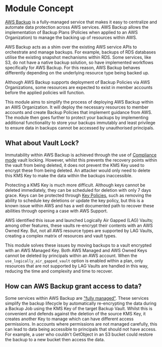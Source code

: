 # Module Concept

[AWS Backup](https://docs.aws.amazon.com/aws-backup/latest/devguide/whatisbackup.html) is a fully-managed service that makes it easy to centralize and automate data protection across AWS services. AWS Backup allows the implementation of Backup Plans (Policies when applied to an AWS Organization) to manage the backing up of resources within AWS.

AWS Backup acts as a shim over the existing AWS service APIs to orchestrate and manage backups. For example, backups of RDS databases utilise the existing snapshot mechanisms within RDS. Some services, like S3, do not have a native backup solution, so have implemented workflows specifically for AWS Backup. For this reason, AWS Backup behaves differently depending on the underlying resource type being backed up.

Although AWS Backup supports deployment of Backup Policies via AWS Organizations, some resources are expected to exist in member accounts before the applied policies will function.

This module aims to simplify the process of deploying AWS Backup within an AWS Organization. It will deploy the necessary resources to member accounts and create Backup Policies that implement guidance from AWS. The module then goes further to protect your backups by implementing additional functionality to store your backups immutably and least privilege to ensure data in backups cannot be accessed by unauthorised principals.

## What about Vault Lock?

Immutability within AWS Backup is achieved through the use of [Compliance mode](https://docs.aws.amazon.com/aws-backup/latest/devguide/vault-lock.html#backup-vault-lock-modes) vault locking. However, whilst this prevents the recovery points within the vault from being deleted, it does not prevent the KMS Key used to encrypt these from being deleted. An attacker would only need to delete this KMS Key to make the data within the backups inaccessible.

Protecting a KMS Key is much more difficult. Although keys cannot be deleted immediately, they can be scheduled for deletion with only 7 days grace. Keys can be protected through [Key Policies](https://docs.aws.amazon.com/kms/latest/developerguide/key-policies.html), such as removing the ability to schedule key deletions or update the key policy, but this is a known issue within AWS and has a well documented path to recover these abilities through opening a case with AWS Support.

AWS identified this issue and launched Logically Air Gapped (LAG) Vaults; among other features, these vaults re-encrypt their contents with an AWS Owned Key. But, not all AWS resource types are supported by LAG Vaults, creating a complex matrix of resources and vault types.

This module solves these issues by moving backups to a vault encrypted with an AWS Managed Key. Both AWS Managed and AWS Owned Keys cannot be deleted by principals within an AWS account. When the `use_logically_air_gapped_vault` option is enabled within a plan, only resources that are not supported by LAG Vaults are handled in this way, reducing the time and complexity and time to recover.

## How can AWS Backup grant access to data?

Some services within AWS Backup are ["fully managed"](https://docs.aws.amazon.com/aws-backup/latest/devguide/whatisbackup.html#full-management). These services simplify the backup lifecycle by automatically re-encrypting the data during a Backup Job using the KMS Key of the target Backup Vault. Whilst this is convenient and defends against the deletion of the source KMS Key, it creates another Key to manage which can have different access permissions. In accounts where permissions are not managed carefully, this can lead to data being accessible to principals that should not have access. For example, a user who couldn't GetObject in an S3 bucket could restore the backup to a new bucket then access the data.

